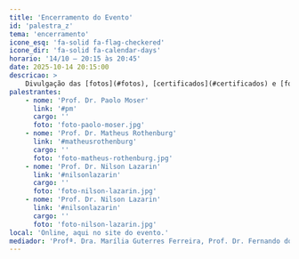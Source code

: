 ```yaml
---
title: 'Encerramento do Evento'
id: 'palestra_z'
tema: 'encerramento'
icone_esq: 'fa-solid fa-flag-checkered'
icone_dir: 'fa-solid fa-calendar-days'
horario: '14/10 – 20:15 às 20:45'
date: 2025-10-14 20:15:00
descricao: >
    Divulgação das [fotos](#fotos), [certificados](#certificados) e [formulário de avaliação](#formavaliacao) do evento.
palestrantes:
    - nome: 'Prof. Dr. Paolo Moser'
      link: '#pm'
      cargo: ''
      foto: 'foto-paolo-moser.jpg'
    - nome: 'Prof. Dr. Matheus Rothenburg'
      link: '#matheusrothenburg'
      cargo: ''
      foto: 'foto-matheus-rothenburg.jpg'
    - nome: 'Prof. Dr. Nilson Lazarin'
      link: '#nilsonlazarin'
      cargo: ''
      foto: 'foto-nilson-lazarin.jpg'
    - nome: 'Prof. Dr. Nilson Lazarin'
      link: '#nilsonlazarin'
      cargo: ''
      foto: 'foto-nilson-lazarin.jpg'
local: 'Online, aqui no site do evento.'
mediador: 'Profª. Dra. Marília Guterres Ferreira, Prof. Dr. Fernando dos Santos, Prof. Msc. Carlos Alberto Barth, Prof. Dr. Paolo Moser'
---
```

